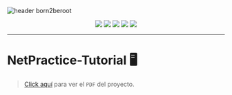 ![header born2beroot](./assets/header_netpractice.png)

<div align="center">
	<img src="https://img.shields.io/badge/status-finished-success?color=%2300599C&style=flat" />
	<img src="https://img.shields.io/badge/score-100%20%2F%20100-success?color=%2300599C&style=flat" />
	<img src="https://img.shields.io/badge/evaluated-30%20%2F%2001%20%2F%202024-success?color=%2300599C&style=flat" />
	<img src="https://img.shields.io/badge/C-00599C?style=flat&logo=c&logoColor=white" />
	<img src='https://img.shields.io/badge/Málaga-00599C?style=flat&logo=42&logoColor=white'/>
</div>

---

<!-- <p align="center">
	<a href="#about">About</a> •
	<a href="#how-to-use">How to use</a> •
	<a href="#mandatory">Mandatory</a> •
	<a href="#bonus">Bonus</a> •
	<a href="#norme">Norminette</a> •
	<a href="#license">License</a>
</p> -->


# NetPractice-Tutorial 🖥
>[Click aquí](./assets/en.subject.pdf) para ver el `PDF` del proyecto.
